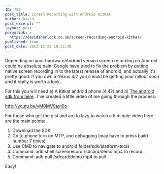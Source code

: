 ```yaml
---
ID: 759
post_title: Screen Recording with Android KitKat
author: David
post_excerpt: ""
layout: post
permalink: >
  https://davidsherlock.co.uk/screen-recording-android-kitkat/
published: true
post_date: 2013-11-22 10:22:40
---
```

Depending on your hardware/Android version screen recording on Android could be absolute pain. Google have tried to fix the problem by putting native screen recording in to the latest release of android, and actually it's pretty good. If you own a Nexus 4/7 you should be getting your rollout soon and it really is worth a look.

For this you will need a) A Kitkat android phone (4.4?) and b) <a href="http://developer.android.com/sdk/index.html#download">The android sdk from here</a> . I've created a little video of me going through the process:

http://youtu.be/yM0MV0ayt0o

For those who get the gist and are to lazy to watch a 5 minute video here are the main points:
<ol>
	<li>Download the SDK</li>
	<li>Go to phone turn on MTP, and debugging (may have to press build number 7 times)</li>
	<li>Use CMD to navigate to android folder/sdk/platform-tools</li>
	<li>Command: adb shell screenrecord /sdcard/demo.mp4 to record</li>
	<li>Command: adb pull /sdcard/demo.mp4 to pull</li>
</ol>
Easy!